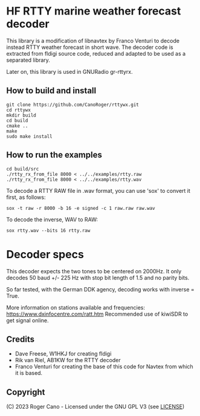 # HF RTTY marine weather forecast decoder

This library is a modification of libnavtex by Franco Venturi to decode instead RTTY weather forecast in short wave.
The decoder code is extracted from fldigi source code, reduced and adapted to be used as a separated library.

Later on, this library is used in GNURadio gr-rttyrx.

## How to build and install

```
git clone https://github.com/CanoRoger/rttywx.git
cd rttywx
mkdir build
cd build
cmake ..
make
sudo make install
```

## How to run the examples

```
cd build/src
./rtty_rx_from_file 8000 < ../../examples/rtty.raw
./rtty_rx_from_file 8000 < ../../examples/rtty.wav
```

To decode a RTTY RAW file in .wav format, you can use 'sox' to convert it first, as follows:

```
sox -t raw -r 8000 -b 16 -e signed -c 1 raw.raw raw.wav
```

To decode the inverse, WAV to RAW:

```
sox rtty.wav --bits 16 rtty.raw
```

# Decoder specs
This decoder expects the two tones to be centered on 2000Hz.
It only decodes 50 baud +/- 225 Hz with stop bit length of 1.5 and no parity bits.

So far tested, with the German DDK agency, decoding works with inverse = True.

More information on stations available and frequencies: https://www.dxinfocentre.com/ratt.htm
Recommended use of kiwiSDR to get signal online.

## Credits

- Dave Freese, W1HKJ for creating fldigi
- Rik van Riel, AB1KW for the RTTY decoder
- Franco Venturi for creating the base of this code for Navtex from which it is based.


## Copyright

(C) 2023 Roger Cano - Licensed under the GNU GPL V3 (see [LICENSE](LICENSE))
